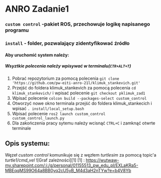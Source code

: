 # ANRO Zadanie1
### `custom control` -pakiet ROS, przechowuje logikę napisanego programu
### `install` - folder, pozwalający zidentyfikować źródło
#### Aby uruchomić system należy:
##### Wsyztkie polecenia należy wpisywać w terminalu(`CTR+ALT+T`)
1. Pobrać repozytorium za pomocą polecenia `git clone 'https://github.com/pw-eiti-anro-21l/klimuk_stankevich.git'`
2. Przejść do foldera klimuk_stankevich za pomocą polecenia `cd klimuk_stankevich/` i wpisać polecenie `git checkout pklimuk_zad1`
3. Wpisać polecenie `colcon build --packages-select custom_control`
4. Otworzyć nowe okno terminala przejść do foldera klimuk_stankecich i wpisać `. install/local_setup.bash `
5. Wpisać polecenie `ros2 launch custom_control custom_control_launch.py `
6. Dla zakończenia pracy sytemu należy wcisnąć `CTRL+C` i zamknąć otwrte terminale

## Opis systemu:
Węzeł *custom control* komunikuje się z węzłem *turtlesim* za pomocą topic'a _turtle1/cmd_vel_
![Graf zależności][1]
[1] : https://wutwaw-my.sharepoint.com/:i:/g/personal/01155513_pw_edu_pl/EXLaKRa5-MBEqqMS99O64a8BB0yq2cU5yB_M4d3aH2nTYw?e=b4V8Yb
